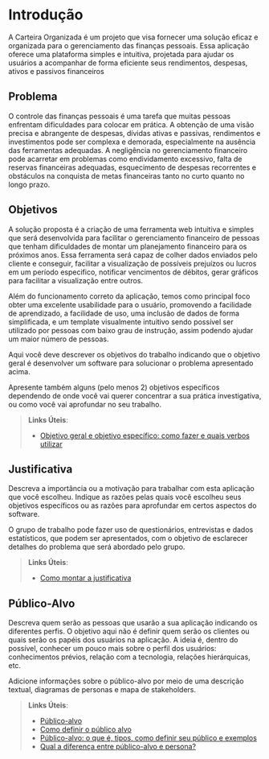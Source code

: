 # Introdução

A Carteira Organizada é um projeto que visa fornecer uma solução eficaz e organizada para o gerenciamento das finanças pessoais. Essa aplicação oferece uma plataforma simples e intuitiva, projetada para ajudar os usuários a acompanhar de forma eficiente seus rendimentos, despesas, ativos e passivos financeiros

## Problema

O controle das finanças pessoais é uma tarefa que muitas pessoas enfrentam dificuldades para colocar em prática. A obtenção de uma visão precisa e abrangente de despesas, dívidas ativas e passivas, rendimentos e investimentos pode ser complexa e demorada, especialmente na ausência das ferramentas adequadas. A negligência no gerenciamento financeiro pode acarretar em problemas como endividamento excessivo, falta de reservas financeiras adequadas, esquecimento de despesas recorrentes e obstáculos na conquista de metas financeiras tanto no curto quanto no longo prazo.

## Objetivos

A solução proposta é a criação de uma ferramenta web intuitiva e simples que será desenvolvida para facilitar o gerenciamento financeiro de pessoas que tenham dificuldades de montar um planejamento financeiro para os próximos anos. Essa ferramenta será capaz de colher dados enviados pelo cliente e conseguir, facilitar a visualização de possíveis prejuízos ou lucros em um período especifico, notificar vencimentos de débitos, gerar gráficos para facilitar a visualização entre outros.

Além do funcionamento correto da aplicação, temos como principal foco obter uma excelente usabilidade para o usuário, promovendo a facilidade de aprendizado, a facilidade de uso, uma inclusão de dados de forma simplificada, e um template visualmente intuitivo sendo possível ser utilizado por pessoas com baixo grau de instrução, assim podendo ajudar um maior número de pessoas.    


Aqui você deve descrever os objetivos do trabalho indicando que o objetivo geral é desenvolver um software para solucionar o problema apresentado acima. 

Apresente também alguns (pelo menos 2) objetivos específicos dependendo de onde você vai querer concentrar a sua prática investigativa, ou como você vai aprofundar no seu trabalho.
 
> **Links Úteis**:
> - [Objetivo geral e objetivo específico: como fazer e quais verbos utilizar](https://blog.mettzer.com/diferenca-entre-objetivo-geral-e-objetivo-especifico/)

## Justificativa

Descreva a importância ou a motivação para trabalhar com esta aplicação que você escolheu. Indique as razões pelas quais você escolheu seus objetivos específicos ou as razões para aprofundar em certos aspectos do software.

O grupo de trabalho pode fazer uso de questionários, entrevistas e dados estatísticos, que podem ser apresentados, com o objetivo de esclarecer detalhes do problema que será abordado pelo grupo.

> **Links Úteis**:
> - [Como montar a justificativa](https://guiadamonografia.com.br/como-montar-justificativa-do-tcc/)

## Público-Alvo

Descreva quem serão as pessoas que usarão a sua aplicação indicando os diferentes perfis. O objetivo aqui não é definir quem serão os clientes ou quais serão os papéis dos usuários na aplicação. A ideia é, dentro do possível, conhecer um pouco mais sobre o perfil dos usuários: conhecimentos prévios, relação com a tecnologia, relações
hierárquicas, etc.

Adicione informações sobre o público-alvo por meio de uma descrição textual, diagramas de personas e mapa de stakeholders.

> **Links Úteis**:
> - [Público-alvo](https://blog.hotmart.com/pt-br/publico-alvo/)
> - [Como definir o público alvo](https://exame.com/pme/5-dicas-essenciais-para-definir-o-publico-alvo-do-seu-negocio/)
> - [Público-alvo: o que é, tipos, como definir seu público e exemplos](https://klickpages.com.br/blog/publico-alvo-o-que-e/)
> - [Qual a diferença entre público-alvo e persona?](https://rockcontent.com/blog/diferenca-publico-alvo-e-persona/)
